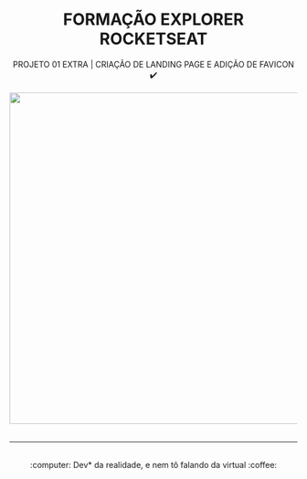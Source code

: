 <div align="center">
  <h1> FORMAÇÃO EXPLORER ROCKETSEAT </h1>
PROJETO 01 EXTRA | CRIAÇÃO DE LANDING PAGE E ADIÇÃO DE FAVICON ✔️<br>
<br>
  <img src="https://repository-images.githubusercontent.com/763798086/98ec971d-13a3-45e0-98e6-ed0c11b67fec" width="580px" ><br>
<br>
  <hr>
  <br>
:computer: Dev* da realidade, e nem tô falando da virtual :coffee:
</div>
